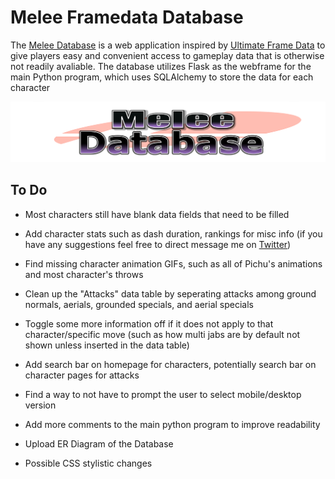 # Melee Framedata Database

The [Melee Database](http://meleeframedata.com) is a web application inspired by [Ultimate Frame Data](https://ultimateframedata.com/) to give players easy and convenient access to gameplay data that is otherwise not readily avaliable. The database utilizes Flask as the webframe for the main Python program, which uses SQLAlchemy to store the data for each character

![](static/images/logo.png)

## To Do
* Most characters still have blank data fields that need to be filled

* Add character stats such as dash duration, rankings for misc info (if you have any suggestions feel free to direct message me on [Twitter](https://twitter.com/SandTFGC))

* Find missing character animation GIFs, such as all of Pichu's animations and most character's throws

* Clean up the "Attacks" data table by seperating attacks among ground normals, aerials, grounded specials, and aerial specials

* Toggle some more information off if it does not apply to that character/specific move (such as how multi jabs are by default not shown unless inserted in the data table) 

* Add search bar on homepage for characters, potentially search bar on character pages for attacks

* Find a way to not have to prompt the user to select mobile/desktop version

* Add more comments to the main python program to improve readability

* Upload ER Diagram of the Database

* Possible CSS stylistic changes
